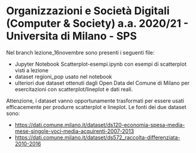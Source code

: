 # Organizzazioni e Società Digitali (Computer & Society) a.a. 2020/21 - Universita di Milano - SPS

Nel branch lezione_16novembre sono presenti i seguenti file:
- Jupyter Notebook Scatterplot-esempi.ipynb con esempi di scatterplot visti a lezione
- dataset regioni_pop usato nel notebook
- ulteriori due dataset ottenuti dagli Open Data del Comune di Milano per esercitazioni con scatterplot/lineplot e dati reali.

Attenzione, i dataset vanno opportunamente trasformati per essere usati efficacemente per produrre scatterplot e lineplot.
Le fonti dei due dataset sono:
- https://dati.comune.milano.it/dataset/ds120-economia-spesa-media-mese-singole-voci-media-acquirenti-2007-2013
- https://dati.comune.milano.it/dataset/ds572_raccolta-differenziata-2010-2016
